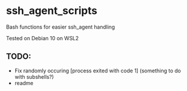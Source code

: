 # ssh_agent_scripts
Bash functions for easier ssh_agent handling

Tested on Debian 10 on WSL2

## TODO:  
- Fix randomly occuring [process exited with code 1] (something to do with subshells?)
- readme
